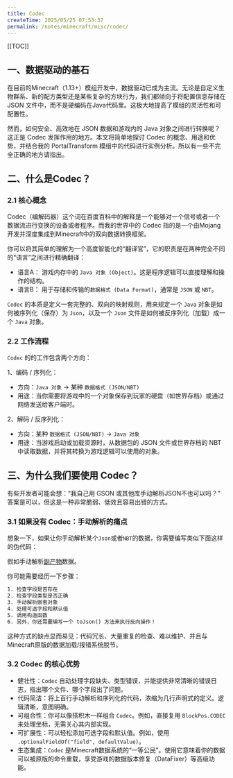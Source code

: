 ```yaml
---
title: Codec
createTime: 2025/05/25 07:53:37
permalink: /notes/minecraft/misc/codec/
---
```


[[TOC]]

## 一、数据驱动的基石

在目前的Minecraft（1.13+）模组开发中，数据驱动已成为主流。无论是自定义生物群系、新的配方类型还是某些复杂的方块行为，我们都倾向于将配置信息存储在 JSON 文件中，而不是硬编码在Java代码里。这极大地提高了模组的灵活性和可配置性。

然而，如何安全、高效地在 JSON 数据和游戏内的 Java 对象之间进行转换呢？这正是 Codec 发挥作用的地方。本文将简单地探讨 Codec 的概念、用途和优势，并结合我的 PortalTransform 模组中的代码进行实例分析。所以有一些不完全正确的地方请指出。

## 二、什么是Codec？

### 2.1 核心概念

Codec（编解码器）这个词在百度百科中的解释是一个能够对一个信号或者一个数据流进行变换的设备或者程序。而我的世界中的 Codec 指的是一个由Mojang开发并深度集成到Minecraft中的双向数据转换框架。

你可以将其简单的理解为一个高度智能化的“翻译官”，它的职责是在两种完全不同的“语言”之间进行精确翻译：

- 语言A： 游戏内存中的 `Java 对象 (Object)`。这是程序逻辑可以直接理解和操作的结构。
- 语言B： 用于存储和传输的`数据格式 (Data Format)`，通常是 `JSON` 或 `NBT`。

`Codec` 的本质是定义一套完整的、双向的映射规则，用来规定一个 `Java` 对象是如何被序列化（保存）为 `Json`，以及一个 `Json` 文件是如何被反序列化（加载）成一个 `Java` 对象。

### 2.2 工作流程

`Codec` 的的工作包含两个方向：

1、编码 / 序列化：

- 方向：`Java 对象` -> 某种 `数据格式 (JSON/NBT)`
- 用途：当你需要将游戏中的一个对象保存到玩家的硬盘（如世界存档）或通过网络发送给客户端时。

2、解码 / 反序列化：

- 方向：某种 `数据格式 (JSON/NBT)` -> `Java 对象`
- 用途：当游戏启动或加载资源时，从数据包的 JSON 文件或世界存档的 NBT 中读取数据，并将其转换为游戏逻辑可以使用的对象。

## 三、为什么我们要使用 Codec？

有些开发者可能会想：“我自己用 GSON 或其他库手动解析JSON不也可以吗？” 答案是可以，但这是一种非常脆弱、低效且容易出错的方式。

### 3.1 如果没有 Codec：手动解析的痛点

想象一下，如果让你手动解析某个`Json`或者`NBT`的数据，你需要编写类似下面这样的伪代码：

假如手动解析[副产物](https://github.com/QiHuang02/PortalTransform/blob/2101-neo/src/main/java/cn/qihuang02/portaltransform/recipe/ItemTransform/Byproducts.java)数据。

你可能需要经历一下步骤：

```txt
1. 检查字段是否存在
2. 检查字段类型是否正确
3. 手动解析嵌套对象
4. 处理可选字段和默认值
5. 调用构造函数
6. 另外，你还需要编写一个 toJson() 方法来执行反向操作！
```

这种方式的缺点显而易见：代码冗长、大量重复的检查、难以维护、并且与Minecraft原版的数据加载/报错系统脱节。

### 3.2 Codec 的核心优势

- 健壮性：`Codec` 自动处理字段缺失、类型错误，并能提供非常清晰的错误日志，指出哪个文件、哪个字段出了问题。
- 代码简洁：将上百行手动解析和序列化的代码，浓缩为几行声明式的定义。逻辑清晰，意图明确。
- 可组合性：你可以像搭积木一样组合 `Codec`。例如，直接复用 `BlockPos.CODEC` 来处理坐标，无需关心其内部实现。
- 可扩展性：可以轻松添加可选字段和默认值。例如，使用 `.optionalFieldOf("field", defaultValue)`。
- 生态集成：`Codec` 是Minecraft数据系统的“一等公民”。使用它意味着你的数据可以被原版的命令重载，享受游戏的数据版本修复（DataFixer）等高级功能。
